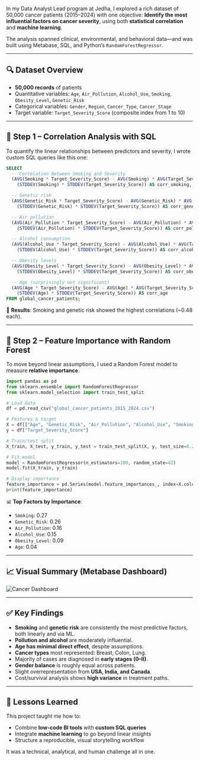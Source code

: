 
In my Data Analyst Lead program at Jedha, I explored a rich dataset of 50,000 cancer patients (2015–2024) with one objective: **Identify the most influential factors on cancer severity**, using both **statistical correlation** and **machine learning**.

The analysis spanned clinical, environmental, and behavioral data—and was built using Metabase, SQL, and Python’s `RandomForestRegressor`.

---

## 🔍 Dataset Overview

- **50,000 records** of patients
- Quantitative variables: `Age`, `Air_Pollution`, `Alcohol_Use`, `Smoking`, `Obesity_Level`, `Genetic_Risk`
- Categorical variables: `Gender`, `Region`, `Cancer_Type`, `Cancer_Stage`
- Target variable: `Target_Severity_Score` (composite index from 1 to 10)

---

## 🧪 Step 1 – Correlation Analysis with SQL

To quantify the linear relationships between predictors and severity, I wrote custom SQL queries like this one:

```sql
SELECT 
  -- Correlation between Smoking and Severity
  (AVG(Smoking * Target_Severity_Score) - AVG(Smoking) * AVG(Target_Severity_Score)) / 
    (STDDEV(Smoking) * STDDEV(Target_Severity_Score)) AS corr_smoking,

  -- Genetic risk
  (AVG(Genetic_Risk * Target_Severity_Score) - AVG(Genetic_Risk) * AVG(Target_Severity_Score)) / 
    (STDDEV(Genetic_Risk) * STDDEV(Target_Severity_Score)) AS corr_genetic,

  -- Air pollution
  (AVG(Air_Pollution * Target_Severity_Score) - AVG(Air_Pollution) * AVG(Target_Severity_Score)) / 
    (STDDEV(Air_Pollution) * STDDEV(Target_Severity_Score)) AS corr_pollution,

  -- Alcohol consumption
  (AVG(Alcohol_Use * Target_Severity_Score) - AVG(Alcohol_Use) * AVG(Target_Severity_Score)) / 
    (STDDEV(Alcohol_Use) * STDDEV(Target_Severity_Score)) AS corr_alcohol,

  -- Obesity levels
  (AVG(Obesity_Level * Target_Severity_Score) - AVG(Obesity_Level) * AVG(Target_Severity_Score)) / 
    (STDDEV(Obesity_Level) * STDDEV(Target_Severity_Score)) AS corr_obesity,

  -- Age (surprisingly not significant)
  (AVG(Age * Target_Severity_Score) - AVG(Age) * AVG(Target_Severity_Score)) / 
    (STDDEV(Age) * STDDEV(Target_Severity_Score)) AS corr_age
FROM global_cancer_patients;
```

🧠 **Results**: Smoking and genetic risk showed the highest correlations (~0.48 each).

---

## 🌲 Step 2 – Feature Importance with Random Forest

To move beyond linear assumptions, I used a Random Forest model to measure **relative importance**.

```python
import pandas as pd
from sklearn.ensemble import RandomForestRegressor
from sklearn.model_selection import train_test_split

# Load data
df = pd.read_csv("global_cancer_patients_2015_2024.csv")

# Features & target
X = df[["Age", "Genetic_Risk", "Air_Pollution", "Alcohol_Use", "Smoking", "Obesity_Level"]]
y = df["Target_Severity_Score"]

# Train/test split
X_train, X_test, y_train, y_test = train_test_split(X, y, test_size=0.2)

# Fit model
model = RandomForestRegressor(n_estimators=100, random_state=42)
model.fit(X_train, y_train)

# Display importance
feature_importance = pd.Series(model.feature_importances_, index=X.columns).sort_values(ascending=False)
print(feature_importance)
```

📊 **Top Factors by Importance**:
- `Smoking`: 0.27  
- `Genetic_Risk`: 0.26  
- `Air_Pollution`: 0.16  
- `Alcohol_Use`: 0.15  
- `Obesity_Level`: 0.09  
- `Age`: 0.04  

---

## 📈 Visual Summary (Metabase Dashboard)

![Cancer Dashboard](/articles/illustrations/dashboard1.png)

---

## ✅ Key Findings

- **Smoking** and **genetic risk** are consistently the most predictive factors, both linearly and via ML.
- **Pollution and alcohol** are moderately influential.
- **Age has minimal direct effect**, despite assumptions.
- **Cancer types** most represented: Breast, Colon, Lung.
- Majority of cases are diagnosed in **early stages (0–II)**.
- **Gender balance** is roughly equal across patients.
- Slight overrepresentation from **USA, India, and Canada**.
- Cost/survival analysis shows **high variance** in treatment paths.

---

## 🧠 Lessons Learned

This project taught me how to:
- Combine **low-code BI tools** with **custom SQL queries**
- Integrate **machine learning** to go beyond linear insights
- Structure a reproducible, visual storytelling workflow

It was a technical, analytical, and human challenge all in one.


